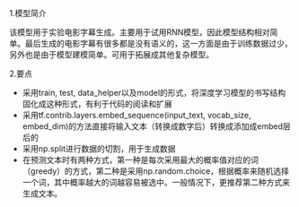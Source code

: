 1.模型简介

该模型用于实验电影字幕生成。主要用于试用RNN模型，因此模型结构相对简单。最后生成的电影字幕有很多都是没有语义的，这一方面是由于训练数据过少，另外也是由于模型建模简单。可用于拓展成其他复杂模型。

2.要点

- 采用train, test, data_helper以及model的形式，将深度学习模型的书写结构固化成这种形式，有利于代码的阅读和扩展
- 采用tf.contrib.layers.embed_sequence(input_text, vocab_size, embed_dim)的方法直接将输入文本（转换成数字后）转换成添加成embed层后的
- 采用np.split进行数据的切割，用于生成数据
- 在预测文本时有两种方式，第一种是每次采用最大的概率值对应的词（greedy）的方式，第二种是采用np.random.choice，根据概率来随机选择一个词，其中概率越大的词越容易被选中。一般情况下，更推荐第二种方式来生成文本。